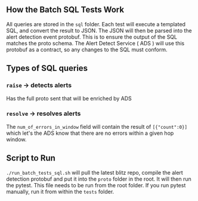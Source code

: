 ## How the Batch SQL Tests Work

All queries are stored in the `sql` folder. Each test will execute a templated SQL, and convert the result to JSON.
The JSON will then be parsed into the alert detection event protobuf. This is to ensure the output of the SQL matches the 
proto schema. The Alert Detect Service ( ADS ) will use this protobuf as a contract, so any changes to the SQL must conform.

## Types of SQL queries

### `raise` -> detects alerts
Has the full proto sent that will be enriched by ADS

### `resolve` -> resolves alerts
The `num_of_errors_in_window` field will contain the result of `[{"count":0}]` which let's the ADS know that there are no errors within a given hop window.


## Script to Run

`./run_batch_tests_sql.sh` will pull the latest blitz repo, compile the alert detection protobuf and put it into the `proto` folder in the root. It will then run the pytest. This file needs to be run from the root folder. If you run pytest manually, run it from within the `tests` folder.